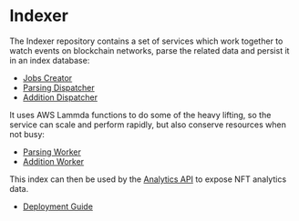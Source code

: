 # Indexer

The Indexer repository contains a set of services which work together to watch events on blockchain networks, parse the related data and persist it in an index database:

- [Jobs Creator](./cmd/jobs-creator)
- [Parsing Dispatcher](./cmd/parsing-dispatcher)
- [Addition Dispatcher](./cmd/addition-dispatcher)

It uses AWS Lammda functions to do some of the heavy lifting, so the service can scale and perform rapidly, but also conserve resources when not busy:

- [Parsing Worker](./cmd/parsing-worker)
- [Addition Worker](./cmd/addition-worker)

This index can then be used by the [Analytics API](https://github.com/NFT-com/analytics) to expose NFT analytics data.

* [Deployment Guide](./docs/deployment.md)
